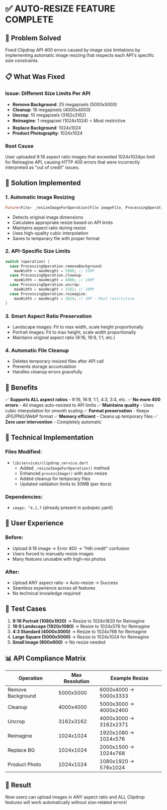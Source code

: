 # ✅ AUTO-RESIZE FEATURE COMPLETE

## 🎯 Problem Solved

Fixed Clipdrop API 400 errors caused by image size limitations by implementing automatic image resizing that respects each API's specific size constraints.

## 📋 What Was Fixed

### Issue: Different Size Limits Per API
- **Remove Background**: 25 megapixels (5000x5000)
- **Cleanup**: 16 megapixels (4000x4000) 
- **Uncrop**: 10 megapixels (3162x3162)
- **Reimagine**: 1 megapixel (1024x1024) ⭐ Most restrictive
- **Replace Background**: 1024x1024
- **Product Photography**: 1024x1024

### Root Cause
User uploaded 9:16 aspect ratio images that exceeded 1024x1024px limit for Reimagine API, causing HTTP 400 errors that were incorrectly interpreted as "out of credit" issues.

## 🔧 Solution Implemented

### 1. Automatic Image Resizing
```dart
Future<File> _resizeImageForOperation(File imageFile, ProcessingOperation operation)
```
- Detects original image dimensions
- Calculates appropriate resize based on API limits
- Maintains aspect ratio during resize
- Uses high-quality cubic interpolation
- Saves to temporary file with proper format

### 2. API-Specific Size Limits
```dart
switch (operation) {
  case ProcessingOperation.removeBackground:
    maxWidth = maxHeight = 5000; // 25MP
  case ProcessingOperation.cleanup:
    maxWidth = maxHeight = 4000; // 16MP
  case ProcessingOperation.uncrop:
    maxWidth = maxHeight = 3162; // 10MP
  case ProcessingOperation.reimagine:
    maxWidth = maxHeight = 1024; // 1MP - Most restrictive
}
```

### 3. Smart Aspect Ratio Preservation
- Landscape images: Fit to max width, scale height proportionally
- Portrait images: Fit to max height, scale width proportionally
- Maintains original aspect ratio (9:16, 16:9, 1:1, etc.)

### 4. Automatic File Cleanup
- Deletes temporary resized files after API call
- Prevents storage accumulation
- Handles cleanup errors gracefully

## 🎯 Benefits

✅ **Supports ALL aspect ratios** - 9:16, 16:9, 1:1, 4:3, 3:4, etc.
✅ **No more 400 errors** - All images auto-resized to API limits
✅ **Maintains quality** - Uses cubic interpolation for smooth scaling
✅ **Format preservation** - Keeps JPG/PNG/WebP format
✅ **Memory efficient** - Cleans up temporary files
✅ **Zero user intervention** - Completely automatic

## 🔄 Technical Implementation

### Files Modified:
- `lib/services/clipdrop_service.dart`
  - Added `_resizeImageForOperation()` method
  - Enhanced `processImage()` with auto-resize
  - Added cleanup for temporary files
  - Updated validation limits to 30MB (per docs)

### Dependencies:
- `image: ^4.1.7` (already present in pubspec.yaml)

## 📱 User Experience

### Before:
- Upload 9:16 image → Error 400 → "Hết credit" confusion
- Users forced to manually resize images
- Many features unusable with high-res photos

### After:
- Upload ANY aspect ratio → Auto-resize → Success
- Seamless experience across all features
- No technical knowledge required

## 🧪 Test Cases

1. **9:16 Portrait (1080x1920)** → Resize to 1024x1820 for Reimagine
2. **16:9 Landscape (1920x1080)** → Resize to 1024x576 for Reimagine  
3. **4:3 Standard (4000x3000)** → Resize to 1024x768 for Reimagine
4. **Large Square (5000x5000)** → Resize to 1024x1024 for Reimagine
5. **Small Image (800x600)** → No resize needed

## 📊 API Compliance Matrix

| Operation | Max Resolution | Example Resize |
|-----------|---------------|----------------|
| Remove Background | 5000x5000 | 6000x4000 → 5000x3333 |
| Cleanup | 4000x4000 | 5000x3000 → 4000x2400 |
| Uncrop | 3162x3162 | 4000x3000 → 3162x2371 |
| Reimagine | 1024x1024 | 1920x1080 → 1024x576 |
| Replace BG | 1024x1024 | 2000x1500 → 1024x768 |
| Product Photo | 1024x1024 | 1080x1920 → 576x1024 |

## 🎉 Result

Now users can upload images in ANY aspect ratio and ALL Clipdrop features will work automatically without size-related errors!